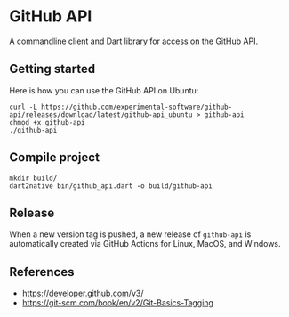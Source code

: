 # GitHub API

A commandline client and Dart library for access on the GitHub API.

## Getting started

Here is how you can use the GitHub API on Ubuntu:

```
curl -L https://github.com/experimental-software/github-api/releases/download/latest/github-api_ubuntu > github-api
chmod +x github-api
./github-api
```

## Compile project

```
mkdir build/
dart2native bin/github_api.dart -o build/github-api
```

## Release

When a new version tag is pushed, a new release of `github-api` is automatically created via GitHub Actions for Linux, MacOS, and Windows.

## References

- https://developer.github.com/v3/
- https://git-scm.com/book/en/v2/Git-Basics-Tagging
